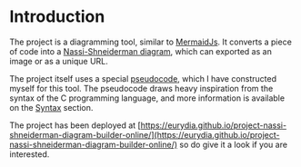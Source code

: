 # Introduction

The project is a diagramming tool, similar to [MermaidJs](https://mermaid-js.github.io/mermaid/#/).
It converts a piece of code into a [Nassi-Shneiderman diagram](https://en.wikipedia.org/wiki/Nassi%E2%80%93Shneiderman_diagram), which can exported as an image or as a unique URL.

The project itself uses a special [pseudocode](https://en.wikipedia.org/wiki/Pseudocode#Mathematical_style_pseudocode), which I have constructed myself for this tool.
The pseudocode draws heavy inspiration from the syntax of the C programming language, and more information is available on the [Syntax](./02-syntax.md) section.

The project has been deployed at [https://eurydia.github.io/project-nassi-shneiderman-diagram-builder-online/](https://eurydia.github.io/project-nassi-shneiderman-diagram-builder-online/) so do give it a look if you are interested.
